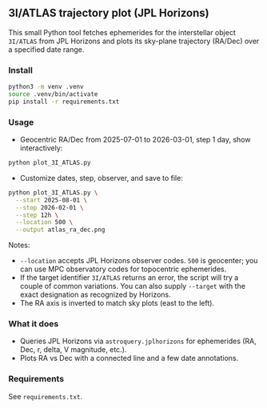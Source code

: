 ## 3I/ATLAS trajectory plot (JPL Horizons)

This small Python tool fetches ephemerides for the interstellar object `3I/ATLAS` from JPL Horizons and plots its sky-plane trajectory (RA/Dec) over a specified date range.

### Install

```bash
python3 -m venv .venv
source .venv/bin/activate
pip install -r requirements.txt
```

### Usage

- Geocentric RA/Dec from 2025-07-01 to 2026-03-01, step 1 day, show interactively:

```bash
python plot_3I_ATLAS.py
```

- Customize dates, step, observer, and save to file:

```bash
python plot_3I_ATLAS.py \
  --start 2025-08-01 \
  --stop 2026-02-01 \
  --step 12h \
  --location 500 \
  --output atlas_ra_dec.png
```

Notes:
- `--location` accepts JPL Horizons observer codes. `500` is geocenter; you can use MPC observatory codes for topocentric ephemerides.
- If the target identifier `3I/ATLAS` returns an error, the script will try a couple of common variations. You can also supply `--target` with the exact designation as recognized by Horizons.
- The RA axis is inverted to match sky plots (east to the left).

### What it does
- Queries JPL Horizons via `astroquery.jplhorizons` for ephemerides (RA, Dec, r, delta, V magnitude, etc.).
- Plots RA vs Dec with a connected line and a few date annotations.

### Requirements
See `requirements.txt`.
